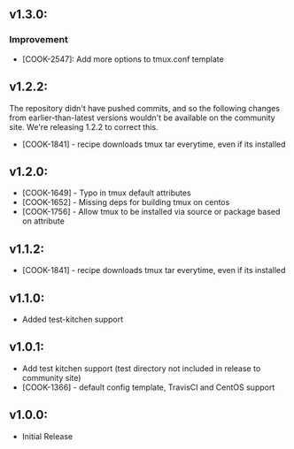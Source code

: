 ## v1.3.0:

### Improvement

- [COOK-2547]: Add more options to tmux.conf template

## v1.2.2:

The repository didn't have pushed commits, and so the following
changes from earlier-than-latest versions wouldn't be available on the
community site. We're releasing 1.2.2 to correct this.

* [COOK-1841] - recipe downloads tmux tar everytime, even if its
  installed

## v1.2.0:

* [COOK-1649] - Typo in tmux default attributes
* [COOK-1652] - Missing deps for building tmux on centos
* [COOK-1756] - Allow tmux to be installed via source or package based
  on attribute

## v1.1.2:

* [COOK-1841] - recipe downloads tmux tar everytime, even if its
  installed

## v1.1.0:

* Added test-kitchen support

## v1.0.1:

* Add test kitchen support (test directory not included in release to community site)
* [COOK-1366] - default config template, TravisCI and CentOS support

## v1.0.0:

* Initial Release
